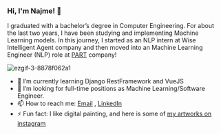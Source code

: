 
### Hi, I'm Najme! 👋

I graduated with a bachelor’s degree in Computer Engineering. For about the last two years, I have been studying and implementing Machine Learning models. In this journey, I started as an NLP intern at Wise Intelligent Agent company and then moved into an Machine Learning Engineer (NLP) role at [PART](https://www.linkedin.com/company/partdp-ai/) company!

![ezgif-3-8878f062a1](https://user-images.githubusercontent.com/42568062/173987412-6ada4b6d-e3ed-4818-b92a-55e075bc47f7.gif)


- 🌱 I’m currently learning Django RestFramework and VueJS 
- 🤔 I’m looking for full-time positions as Machine Learning/Software Engineer. 
- 📫 How to reach me: [Email](najme76habibi@gmail.com) , [LinkedIn](https://www.linkedin.com/in/najme-habibi-66233616b/)
- ⚡ Fun fact: I like digital painting, and here is some of [my artworks on instagram](https://www.instagram.com/nj_me76/)
<!--
**NajmeHabibi/NajmeHabibi** is a ✨ _special_ ✨ repository because its `README.md` (this file) appears on your GitHub profile.

Here are some ideas to get you started:

- 🔭 I’m currently working on ...
- 🌱 I’m currently learning ...
- 👯 I’m looking to collaborate on ...
- 🤔 I’m looking for help with ...
- 💬 Ask me about ...
- 📫 How to reach me: ...
- 😄 Pronouns: ...
- ⚡ Fun fact: ...
-->
